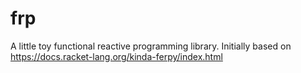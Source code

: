 frp
===
A little toy functional reactive programming library.
Initially based on https://docs.racket-lang.org/kinda-ferpy/index.html
